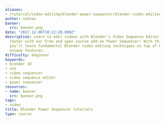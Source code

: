 ```yaml
---
aliases:
- /tutorial/video-editing/blender-power-sequencer/blender-video-editing-tutorials/
author: nathan
banner:
  src: banner.png
date: "2017-12-06T10:22:20.000Z"
description: Learn to edit videos with Blender's Video Sequence Editor. And edit much
  faster with our Free and open source add-on Power Sequencer! With this playlist,
  you'll learn fundamental Blender video editing techniques on top of Power Sequencer's
  unique features.
difficulty: beginner
keywords:
- blender 3d
- vse
- video sequencer
- video sequence editor
- power sequencer
resources:
- name: banner
  src: banner.png
tags:
- video
title: Blender Power Sequencer tutorials
type: course
---
```


